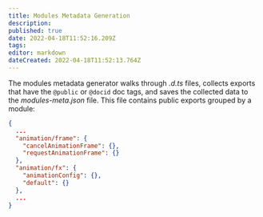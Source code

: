 ```yaml
---
title: Modules Metadata Generation
description: 
published: true
date: 2022-04-18T11:52:16.209Z
tags: 
editor: markdown
dateCreated: 2022-04-18T11:52:13.764Z
---
```



The modules metadata generator walks through *.d.ts* files, collects exports that have the `@public` or `@docid` doc tags, and saves the collected data to the *modules-meta.json* file. This file contains public exports grouped by a module:

```JSON
{
  ...
  "animation/frame": {
    "cancelAnimationFrame": {},
    "requestAnimationFrame": {}
  },
  "animation/fx": {
    "animationConfig": {},
    "default": {}
  },
  ...
}
```